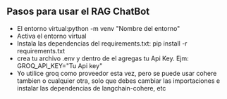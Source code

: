 ## Pasos para usar el RAG ChatBot 

- El entorno virtual:python -m venv "Nombre del entorno"
- Activa el entorno virtual
- Instala las dependencias del requirements.txt: pip install -r requirements.txt
- crea tu archivo .env y dentro de el agregas tu Api Key. Ejm:
GROQ_API_KEY="Tu Api key"
- Yo utilice groq como proveedor esta vez, pero se puede usar cohere tambien o cualquier otra, solo que debes cambiar las importaciones e instalar las dependencias de langchain-cohere, etc
